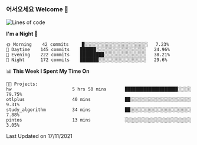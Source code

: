 ### 어서오세요 Welcome 👋

<!--START_SECTION:waka-->
![Lines of code](https://img.shields.io/badge/From%20Hello%20World%20I%27ve%20Written-448850%20lines%20of%20code-blue)

**I'm a Night 🦉** 

```text
🌞 Morning    42 commits     █░░░░░░░░░░░░░░░░░░░░░░░░   7.23% 
🌆 Daytime    145 commits    ██████░░░░░░░░░░░░░░░░░░░   24.96% 
🌃 Evening    222 commits    █████████░░░░░░░░░░░░░░░░   38.21% 
🌙 Night      172 commits    ███████░░░░░░░░░░░░░░░░░░   29.6%

```


📊 **This Week I Spent My Time On** 

```text
🐱‍💻 Projects: 
hw                       5 hrs 50 mins       ████████████████████░░░░░   79.75% 
otlplus                  40 mins             ██░░░░░░░░░░░░░░░░░░░░░░░   9.31% 
study_algorithm          34 mins             ██░░░░░░░░░░░░░░░░░░░░░░░   7.88% 
pintos                   13 mins             ░░░░░░░░░░░░░░░░░░░░░░░░░   3.05%

```


 Last Updated on 17/11/2021
<!--END_SECTION:waka-->
